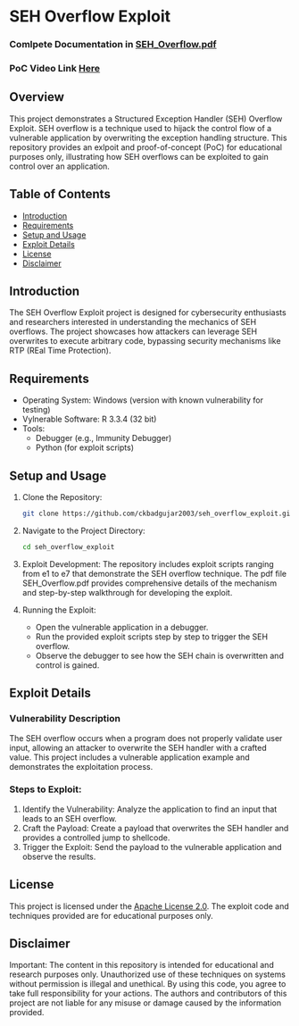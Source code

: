 # SEH Overflow Exploit
### Comlpete Documentation in [SEH_Overflow.pdf](https://github.com/ckbadgujar2003/CyberNecromancy/blob/main/seh_overflow_exploit/SEH_Overflow.pdf)
### PoC Video Link [Here](https://drive.google.com/file/d/151ge4ELwp-j78An0SOKnuPzXLzx9oILx/view)

## Overview

This project demonstrates a Structured Exception Handler (SEH) Overflow Exploit. SEH overflow is a technique used to hijack the control flow of a vulnerable application by overwriting the exception handling structure. This repository provides an exlpoit and proof-of-concept (PoC) for educational purposes only, illustrating how SEH overflows can be exploited to gain control over an application.

## Table of Contents

- [Introduction](#introduction)
- [Requirements](#requirements)
- [Setup and Usage](#setup-and-usage)
- [Exploit Details](#exploit-details)
- [License](#license)
- [Disclaimer](#disclaimer)

## Introduction

The SEH Overflow Exploit project is designed for cybersecurity enthusiasts and researchers interested in understanding the mechanics of SEH overflows. The project showcases how attackers can leverage SEH overwrites to execute arbitrary code, bypassing security mechanisms like RTP (REal Time Protection).

## Requirements

- Operating System: Windows (version with known vulnerability for testing)
- Vylnerable Software: R 3.3.4 (32 bit)
- Tools: 
  - Debugger (e.g., Immunity Debugger)
  - Python (for exploit scripts)

## Setup and Usage

1. Clone the Repository:
   ```bash
   git clone https://github.com/ckbadgujar2003/seh_overflow_exploit.git
   ```

2. Navigate to the Project Directory:
   ```bash
   cd seh_overflow_exploit
   ```

3. Exploit Development:
   The repository includes exploit scripts ranging from e1 to e7 that demonstrate the SEH overflow technique. The pdf file SEH_Overflow.pdf provides comprehensive details of the mechanism and step-by-step walkthrough for developing the exploit.

4. Running the Exploit:
   - Open the vulnerable application in a debugger.
   - Run the provided exploit scripts step by step to trigger the SEH overflow.
   - Observe the debugger to see how the SEH chain is overwritten and control is gained.

## Exploit Details

### Vulnerability Description

The SEH overflow occurs when a program does not properly validate user input, allowing an attacker to overwrite the SEH handler with a crafted value. This project includes a vulnerable application example and demonstrates the exploitation process.

### Steps to Exploit:

1. Identify the Vulnerability: Analyze the application to find an input that leads to an SEH overflow.
2. Craft the Payload: Create a payload that overwrites the SEH handler and provides a controlled jump to shellcode.
3. Trigger the Exploit: Send the payload to the vulnerable application and observe the results.

## License

This project is licensed under the [Apache License 2.0](LICENSE). The exploit code and techniques provided are for educational purposes only.

## Disclaimer

Important: The content in this repository is intended for educational and research purposes only. Unauthorized use of these techniques on systems without permission is illegal and unethical. By using this code, you agree to take full responsibility for your actions. The authors and contributors of this project are not liable for any misuse or damage caused by the information provided.

